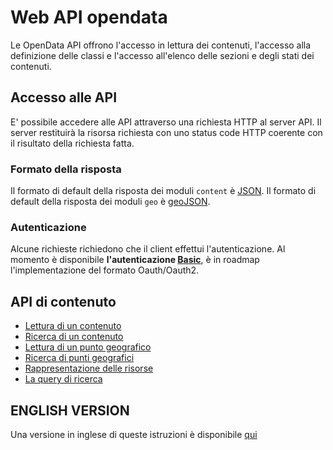 # Web API opendata

Le OpenData API offrono l'accesso in lettura dei contenuti, l'accesso alla definizione delle classi e l'accesso all'elenco delle sezioni e degli stati dei contenuti.

## Accesso alle API
E' possibile accedere alle API attraverso una richiesta HTTP al server API. Il server restituirà la risorsa richiesta con uno status code HTTP coerente con il risultato della richiesta fatta.

### Formato della risposta
Il formato di default della risposta dei moduli ```content``` è [JSON](http://www.json.org/).
Il formato di default della risposta dei moduli ```geo``` è [geoJSON](http://geojson.org/).

### Autenticazione
Alcune richieste richiedono che il client effettui l'autenticazione.
Al momento è disponibile **l'autenticazione [Basic](https://it.wikipedia.org/wiki/Basic_access_authentication)**, è in roadmap l'implementazione del formato Oauth/Oauth2.


## API di contenuto

- [Lettura di un contenuto](doc/01-content-read.md)
- [Ricerca di un contenuto ](doc/02-content-search.md)
- [Lettura di un punto geografico](doc/03-geo-read.md)
- [Ricerca di punti geografici](doc/04-geo-search.md)
- [Rappresentazione delle risorse](doc/05-resources.md)
- [La query di ricerca](doc/06-search-query.md)

## ENGLISH VERSION
Una versione in inglese di queste istruzioni è disponibile [qui](README_en.md)
